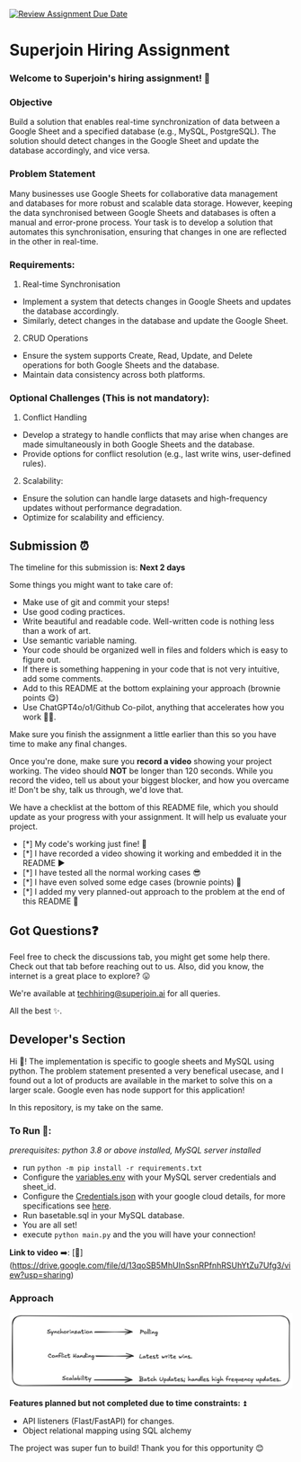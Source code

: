 [![Review Assignment Due Date](https://classroom.github.com/assets/deadline-readme-button-22041afd0340ce965d47ae6ef1cefeee28c7c493a6346c4f15d667ab976d596c.svg)](https://classroom.github.com/a/AHFn7Vbn)
# Superjoin Hiring Assignment

### Welcome to Superjoin's hiring assignment! 🚀

### Objective
Build a solution that enables real-time synchronization of data between a Google Sheet and a specified database (e.g., MySQL, PostgreSQL). The solution should detect changes in the Google Sheet and update the database accordingly, and vice versa.

### Problem Statement
Many businesses use Google Sheets for collaborative data management and databases for more robust and scalable data storage. However, keeping the data synchronised between Google Sheets and databases is often a manual and error-prone process. Your task is to develop a solution that automates this synchronisation, ensuring that changes in one are reflected in the other in real-time.

### Requirements:
1. Real-time Synchronisation
  - Implement a system that detects changes in Google Sheets and updates the database accordingly.
   - Similarly, detect changes in the database and update the Google Sheet.
  2.	CRUD Operations
   - Ensure the system supports Create, Read, Update, and Delete operations for both Google Sheets and the database.
   - Maintain data consistency across both platforms.
   
### Optional Challenges (This is not mandatory):
1. Conflict Handling
- Develop a strategy to handle conflicts that may arise when changes are made simultaneously in both Google Sheets and the database.
- Provide options for conflict resolution (e.g., last write wins, user-defined rules).
    
2. Scalability: 	
- Ensure the solution can handle large datasets and high-frequency updates without performance degradation.
- Optimize for scalability and efficiency.

## Submission ⏰
The timeline for this submission is: **Next 2 days**

Some things you might want to take care of:
- Make use of git and commit your steps!
- Use good coding practices.
- Write beautiful and readable code. Well-written code is nothing less than a work of art.
- Use semantic variable naming.
- Your code should be organized well in files and folders which is easy to figure out.
- If there is something happening in your code that is not very intuitive, add some comments.
- Add to this README at the bottom explaining your approach (brownie points 😋)
- Use ChatGPT4o/o1/Github Co-pilot, anything that accelerates how you work 💪🏽. 

Make sure you finish the assignment a little earlier than this so you have time to make any final changes.

Once you're done, make sure you **record a video** showing your project working. The video should **NOT** be longer than 120 seconds. While you record the video, tell us about your biggest blocker, and how you overcame it! Don't be shy, talk us through, we'd love that.

We have a checklist at the bottom of this README file, which you should update as your progress with your assignment. It will help us evaluate your project.

- [*] My code's working just fine! 🥳
- [*] I have recorded a video showing it working and embedded it in the README ▶️
- [*] I have tested all the normal working cases 😎
- [*] I have even solved some edge cases (brownie points) 💪
- [*] I added my very planned-out approach to the problem at the end of this README 📜

## Got Questions❓
Feel free to check the discussions tab, you might get some help there. Check out that tab before reaching out to us. Also, did you know, the internet is a great place to explore? 😛

We're available at techhiring@superjoin.ai for all queries. 

All the best ✨.

## Developer's Section
Hi 👋!
The implementation is specific to google sheets and MySQL using python.
The problem statement presented a very benefical usecase, and I found out a lot of products are available in the market to solve this on a larger scale.
Google even has node support for this application!

In this repository, is my take on the same.

### To Run 🏃:
_prerequisites: python 3.8 or above installed, MySQL server installed_

- run `python -m pip install -r requirements.txt`
- Configure the [variables.env](./variables.env) with your MySQL server credentials and sheet_id.
- Configure the [Credentials.json](./Credentials.json) with your google cloud details, for more specifications see [here](https://console.cloud.google.com/apis/library/sheets.googleapis.com).
- Run basetable.sql in your MySQL database.
- You are all set!
- execute `python main.py` and the you will have your connection!

**Link to video** ➡️: [🔗] (https://drive.google.com/file/d/13qoSB5MhUInSsnRPfnhRSUhYtZu7Ufg3/view?usp=sharing)

### Approach
![approach](./Approach.png)


**Features planned but not completed due to time constraints:** ⏫
- API listeners (Flast/FastAPI) for changes.
- Object relational mapping using SQL alchemy

The project was super fun to build! Thank you for this opportunity 😊



